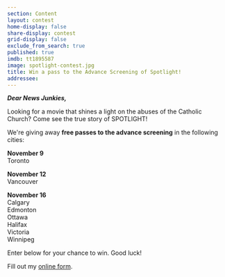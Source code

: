 ```yaml
---
section: Content
layout: contest
home-display: false
share-display: contest
grid-display: false
exclude_from_search: true
published: true
imdb: tt1895587
image: spotlight-contest.jpg
title: Win a pass to the Advance Screening of Spotlight!
addressee: 
---
```

**_Dear News Junkies,_**

Looking for a movie that shines a light on the abuses of the Catholic Church? Come see the true story of SPOTLIGHT!

We're giving away **free passes to the advance screening** in the following cities:

**November 9**  
Toronto  

**November 12**  
Vancouver  

**November 16**  
Calgary  
Edmonton  
Ottawa  
Halifax  
Victoria  
Winnipeg  

Enter below for your chance to win. Good luck!

<div id="wufoo-qz77ik111viztq">
Fill out my <a href="https://dearcastandcrew.wufoo.com/forms/qz77ik111viztq">online form</a>.
</div>
<script type="text/javascript">var qz77ik111viztq;(function(d, t) {
var s = d.createElement(t), options = {
'userName':'dearcastandcrew',
'formHash':'qz77ik111viztq',
'autoResize':true,
'height':'467',
'async':true,
'host':'wufoo.com',
'header':'hide',
'ssl':FALSE};
s.src = ('https:' == d.location.protocol ? 'https://' : 'http://') + 'www.wufoo.com/scripts/embed/form.js';
s.onload = s.onreadystatechange = function() {
var rs = this.readyState; if (rs) if (rs != 'complete') if (rs != 'loaded') return;
try { qz77ik111viztq = new WufooForm();qz77ik111viztq.initialize(options);qz77ik111viztq.display(); } catch (e) {}};
var scr = d.getElementsByTagName(t)[0], par = scr.parentNode; par.insertBefore(s, scr);
})(document, 'script');</script>